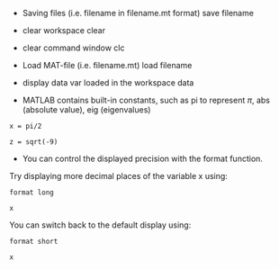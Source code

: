 - Saving files (i.e. filename in filename.mt format)
save filename

- clear workspace
clear

- clear command window
clc

- Load MAT-file (i.e. filename.mt)
load filename

- display data var loaded in the workspace
data

- MATLAB contains built-in constants, such as pi to represent $\pi$, abs (absolute value), eig (eigenvalues)

`x = pi/2`

`z = sqrt(-9)`

- You can control the displayed precision with the format function.

Try displaying more decimal places of the variable x using:

`format long`

`x`

You can switch back to the default display using:

`format short`

`x`

